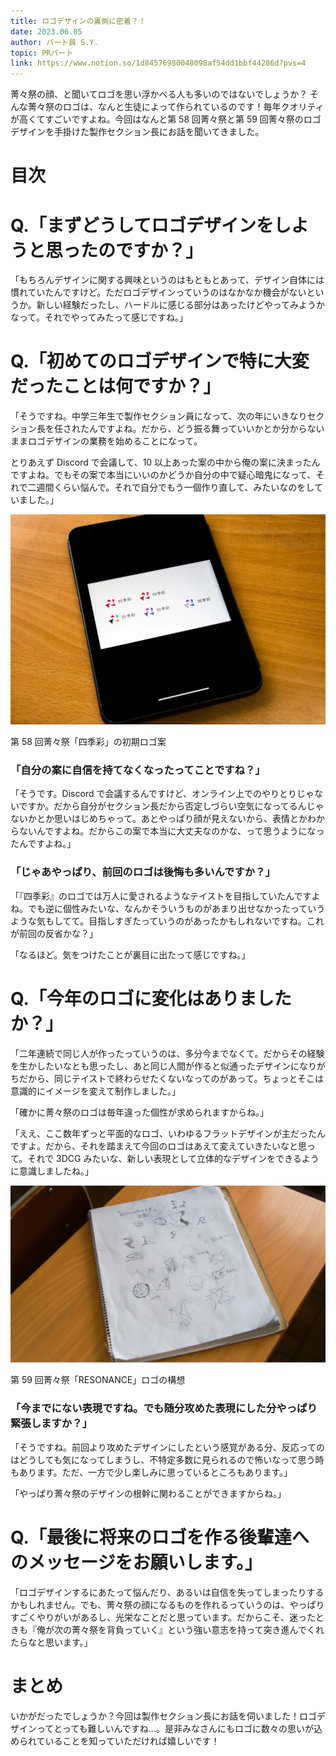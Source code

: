 ```yaml
---
title: ロゴデザインの裏側に密着？！
date: 2023.06.05
author: パート員 S.Y.
topic: PRパート
link: https://www.notion.so/1d84576980048098af54dd1bbf44286d?pvs=4
---
```


菁々祭の顔、と聞いてロゴを思い浮かべる人も多いのではないでしょうか？ そんな菁々祭のロゴは、なんと生徒によって作られているのです！毎年クオリティが高くてすごいですよね。今回はなんと第 58 回菁々祭と第 59 回菁々祭のロゴデザインを手掛けた製作セクション長にお話を聞いてきました。

# 目次

# Q.「まずどうしてロゴデザインをしようと思ったのですか？」

「もちろんデザインに関する興味というのはもともとあって、デザイン自体には慣れていたんですけど。ただロゴデザインっていうのはなかなか機会がないというか。新しい経験だったし、ハードルに感じる部分はあったけどやってみようかなって。それでやってみたって感じですね。」

# Q.「初めてのロゴデザインで特に大変だったことは何ですか？」

「そうですね。中学三年生で製作セクション員になって、次の年にいきなりセクション長を任されたんですよね。だから、どう振る舞っていいかとか分からないままロゴデザインの業務を始めることになって。

とりあえず Discord で会議して、10 以上あった案の中から俺の案に決まったんですよね。でもその案で本当にいいのかどうか自分の中で疑心暗鬼になって、それで二週間くらい悩んで。それで自分でもう一個作り直して、みたいなのをしていました。」

![第58回菁々祭「四季彩」の初期ロゴ案](image.png)

第 58 回菁々祭「四季彩」の初期ロゴ案

### 「自分の案に自信を持てなくなったってことですね？」

「そうです。Discord で会議するんですけど、オンライン上でのやりとりじゃないですか。だから自分がセクション長だから否定しづらい空気になってるんじゃないかとか思いはじめちゃって。あとやっぱり顔が見えないから、表情とかわからないんですよね。だからこの案で本当に大丈夫なのかな、って思うようになったんですよね。」

### 「じゃあやっぱり、前回のロゴは後悔も多いんですか？」

「『四季彩』のロゴでは万人に愛されるようなテイストを目指していたんですよね。でも逆に個性みたいな、なんかそういうものがあまり出せなかったっていうような気もしてて。目指しすぎたっていうのがあったかもしれないですね。これが前回の反省かな？」

「なるほど。気をつけたことが裏目に出たって感じですね。」

# Q.「今年のロゴに変化はありましたか？」

「二年連続で同じ人が作ったっていうのは、多分今までなくて。だからその経験を生かしたいなとも思ったし、あと同じ人間が作ると似通ったデザインになりがちだから、同じテイストで終わらせたくないなってのがあって。ちょっとそこは意識的にイメージを変えて制作しました。」

「確かに菁々祭のロゴは毎年違った個性が求められますからね。」

「ええ、ここ数年ずっと平面的なロゴ、いわゆるフラットデザインが主だったんですよ。だから、それを踏まえて今回のロゴはあえて変えていきたいなと思って。それで 3DCG みたいな、新しい表現として立体的なデザインをできるように意識しましたね。」

![第59回菁々祭「RESONANCE」ロゴの構想](image%201.png)

第 59 回菁々祭「RESONANCE」ロゴの構想

### 「今までにない表現ですね。でも随分攻めた表現にした分やっぱり緊張しますか？」

「そうですね。前回より攻めたデザインにしたという感覚がある分、反応ってのはどうしても気になってしまうし、不特定多数に見られるので怖いなって思う時もあります。ただ、一方で少し楽しみに思っているところもあります。」

「やっぱり菁々祭のデザインの根幹に関わることができますからね。」

# Q.「最後に将来のロゴを作る後輩達へのメッセージをお願いします。」

「ロゴデザインするにあたって悩んだり、あるいは自信を失ってしまったりするかもしれません。でも、菁々祭の顔になるものを作れるっていうのは、やっぱりすごくやりがいがあるし、光栄なことだと思っています。だからこそ、迷ったときも『俺が次の菁々祭を背負っていく』という強い意志を持って突き進んでくれたらなと思います。」

# まとめ

いかがだったでしょうか？今回は製作セクション長にお話を伺いました！ロゴデザインってとっても難しいんですね…。是非みなさんにもロゴに数々の思いが込められていることを知っていただければ嬉しいです！
